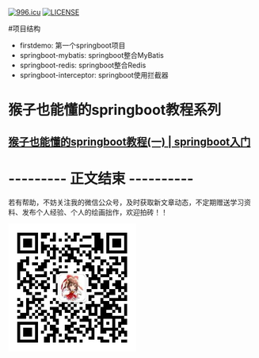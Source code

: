 [![996.icu](https://img.shields.io/badge/link-996.icu-red.svg)](https://996.icu)
[![LICENSE](https://img.shields.io/badge/license-Anti%20996-blue.svg)](https://github.com/996icu/996.ICU/blob/master/LICENSE_CN)

#项目结构

- firstdemo: 第一个springboot项目
- springboot-mybatis: springboot整合MyBatis
- springboot-redis: springboot整合Redis
- springboot-interceptor: springboot使用拦截器

# 猴子也能懂的springboot教程系列

## [猴子也能懂的springboot教程(一) | springboot入门](https://www.jianshu.com/p/1f7749e51d7b)

  
  
    
  
# --------- 正文结束 ----------

若有帮助，不妨关注我的微信公众号，及时获取新文章动态，不定期赠送学习资料、发布个人经验、个人的绘画拙作，欢迎拍砖！！  


![程序员的幻想乡.jpg](https://github.com/stephen-gao/image/blob/master/image/wechat.jpg?raw=true)
